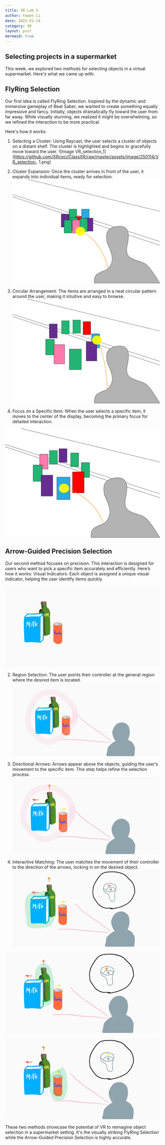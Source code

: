 ```yaml
---
title: XR Lab 5
author: Yawen Li
date: 2025-01-14
category: XR
layout: post
mermaid: true
---
```


##  Selecting projects in a supermarket
This week, we explored two methods for selecting objects in a virtual supermarket. Here's what we came up with:

## FlyRing Selection
Our first idea is called FlyRing Selection. Inspired by the dynamic and immersive gameplay of Beat Saber, we wanted to create something equally impressive and fancy. Initially, objects dramatically fly toward the user from far away. While visually stunning, we realized it might be overwhelming, so we refined the interaction to be more practical.

Here's how it works:

1. Selecting a Cluster:
Using Raycast, the user selects a cluster of objects on a distant shelf. The cluster is highlighted and begins to gracefully move toward the user.
![Image VR_selection_1](https://github.com/XRceci/ClassXR/raw/master/assets/image/250114/VR_selection_ 1.png)


2. Cluster Expansion:
Once the cluster arrives in front of the user, it expands into individual items, ready for selection.
![Image VR_selection-02](https://github.com/XRceci/ClassXR/raw/master/assets/image/250114/VR_selection-02.png)

3. Circular Arrangement:
The items are arranged in a neat circular pattern around the user, making it intuitive and easy to browse.
![Image VR_selection-03](https://github.com/XRceci/ClassXR/raw/master/assets/image/250114/VR_selection-03.png)


4. Focus on a Specific Item:
When the user selects a specific item, it moves to the center of the display, becoming the primary focus for detailed interaction.

![Image VR_selection-04](https://github.com/XRceci/ClassXR/raw/master/assets/image/250114/VR_selection-04.png)
 

## Arrow-Guided Precision Selection

Our second method focuses on precision. This interaction is designed for users who want to pick a specific item accurately and efficiently.
Here’s how it works:
    Visual Indicators:
    Each object is assigned a unique visual indicator, helping the user identify items quickly.

![Image 06](https://github.com/XRceci/ClassXR/raw/master/assets/image/250114/06.png)


2. Region Selection:
The user points their controller at the general region where the desired item is located.
![Image 07](https://github.com/XRceci/ClassXR/raw/master/assets/image/250114/07.png)


3. Directional Arrows:
Arrows appear above the objects, guiding the user’s movement to the specific item. This step helps refine the selection process.
![Image 08](https://github.com/XRceci/ClassXR/raw/master/assets/image/250114/08.png)


4. Interactive Matching:
The user matches the movement of their controller to the direction of the arrows, locking in on the desired object.
![Image 09](https://github.com/XRceci/ClassXR/raw/master/assets/image/250114/09.png)

![Image 10](https://github.com/XRceci/ClassXR/raw/master/assets/image/250114/10.png)

![Image 11](https://github.com/XRceci/ClassXR/raw/master/assets/image/250114/11.png)
 

These two methods showcase the potential of VR to reimagine object selection in a supermarket setting. It's the visually striking FlyRing Selection while the Arrow-Guided Precision Selection is highly accurate. 

  


